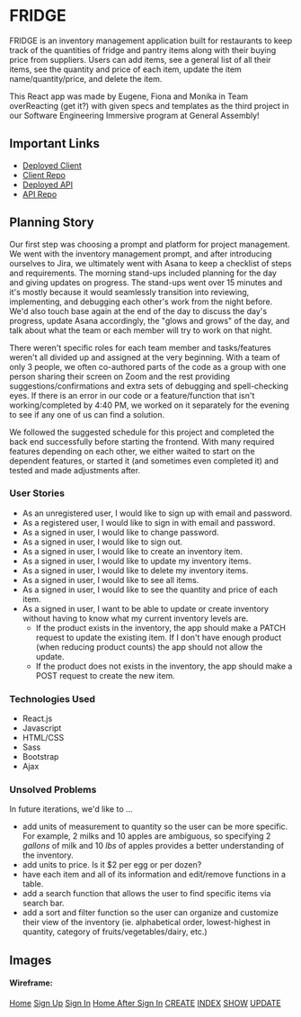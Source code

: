 # FRIDGE

FRIDGE is an inventory management application built for restaurants to keep track of the quantities of fridge and pantry items along with their buying price from suppliers. Users can add items, see a general list of all their items, see the quantity and price of each item, update the item name/quantity/price, and delete the item.

This React app was made by Eugene, Fiona and Monika in Team overReacting (get it?) with given specs and templates as the third project in our Software Engineering Immersive program at General Assembly!

## Important Links

- [Deployed Client](https://overreacting.github.io/fridge-client)
- [Client Repo](https://github.com/overReacting/fridge-client)
- [Deployed API](https://stark-falls-98169.herokuapp.com)
- [API Repo](https://github.com/overReacting/fridge-api)

## Planning Story

Our first step was choosing a prompt and platform for project management. We went with the inventory management prompt, and after introducing ourselves to Jira, we ultimately went with Asana to keep a checklist of steps and requirements. The morning stand-ups included planning for the day and giving updates on progress. The stand-ups went over 15 minutes and it's mostly because it would seamlessly transition into reviewing, implementing, and debugging each other's work from the night before. We'd also touch base again at the end of the day to discuss the day's progress, update Asana accordingly, the "glows and grows" of the day, and talk about what the team or each member will try to work on that night.

There weren't specific roles for each team member and tasks/features weren't all divided up and assigned at the very beginning. With a team of only 3 people, we often co-authored parts of the code as a group with one person sharing their screen on Zoom and the rest providing suggestions/confirmations and extra sets of debugging and spell-checking eyes. If there is an error in our code or a feature/function that isn't working/completed by 4:40 PM, we worked on it separately for the evening to see if any one of us can find a solution.

We followed the suggested schedule for this project and completed the back end successfully before starting the frontend. With many required features depending on each other, we either waited to start on the dependent features, or started it (and sometimes even completed it) and tested and made adjustments after.

### User Stories

- As an unregistered user, I would like to sign up with email and password.
- As a registered user, I would like to sign in with email and password.
- As a signed in user, I would like to change password.
- As a signed in user, I would like to sign out.
- As a signed in user, I would like to create an inventory item.
- As a signed in user, I would like to update my inventory items.
- As a signed in user, I would like to delete my inventory items.
- As a signed in user, I would like to see all items.
- As a signed in user, I would like to see the quantity and price of each item.
- As a signed in user, I want to be able to update or create inventory without
having to know what my current inventory levels are.
  - If the product exists in the inventory, the app should make a PATCH request
  to update the existing item. If I don't have enough product (when reducing
  product counts) the app should not allow the update.
  - If the product does not exists in the inventory, the app should make a POST
  request to create the new item.

### Technologies Used

- React.js
- Javascript
- HTML/CSS
- Sass
- Bootstrap
- Ajax

### Unsolved Problems

In future iterations, we'd like to ...

- add units of measurement to quantity so the user can be more specific. For example, 2 milks and 10 apples are ambiguous, so specifying 2 *gallons* of milk and 10 *lbs* of apples provides a better understanding of the inventory.
- add units to price. Is it $2 per egg or per dozen?
- have each item and all of its information and edit/remove functions in a table.
- add a search function that allows the user to find specific items via search bar.
- add a sort and filter function so the user can organize and customize their view of the inventory (ie. alphabetical order, lowest-highest in quantity, category of fruits/vegetables/dairy, etc.)


## Images

#### Wireframe:
[Home](https://i.imgur.com/tS3EzJZ.png)
[Sign Up](https://i.imgur.com/sFwLaQd.png)
[Sign In](https://i.imgur.com/Qd68vvF.png)
[Home After Sign In](https://i.imgur.com/KkYnCkp.png)
[CREATE](https://i.imgur.com/wXZXVSo.png)
[INDEX](https://i.imgur.com/VWYUayA.png)
[SHOW](https://i.imgur.com/C2mGgiJ.png)
[UPDATE](https://i.imgur.com/bstvqqh.png)
